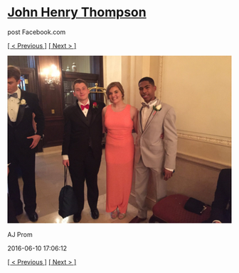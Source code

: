 # [John Henry Thompson](../README.md)
post Facebook.com

[[ < Previous ]](2016-06-10-17.md) [[ Next > ]](2016-06-10-19.md)

[![](../media/2016-06-10/AJ-Prom-16.jpg)](../README.md)

AJ Prom

2016-06-10 17:06:12

[[ < Previous ]](2016-06-10-17.md) [[ Next > ]](2016-06-10-19.md)